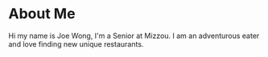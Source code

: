 # About Me
Hi my name is Joe Wong, I'm a Senior at Mizzou. I am an adventurous eater and love finding new unique restaurants.
